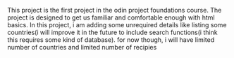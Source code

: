 This project is the first project in the odin project foundations course. 
The project is designed to get us familiar and comfortable enough with html basics.
In this project, i am adding some unrequired details like listing some countries(i will improve it in the future to include search functions(i think this requires some kind of database).
for now though, i will have limited number of countries and limited number of recipies